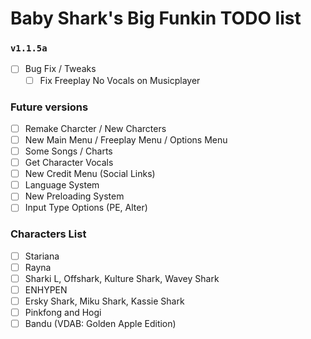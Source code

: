 # Baby Shark's Big Funkin TODO list

### `v1.1.5a`
- [ ] Bug Fix / Tweaks
    - [ ] Fix Freeplay No Vocals on Musicplayer

### Future versions
- [ ] Remake Charcter / New Charcters
- [ ] New Main Menu / Freeplay Menu / Options Menu
- [ ] Some Songs / Charts
- [ ] Get Character Vocals
- [ ] New Credit Menu (Social Links)
- [ ] Language System
- [ ] New Preloading System
- [ ] Input Type Options (PE, Alter)

### Characters List
- [ ] Stariana
- [ ] Rayna
- [ ] Sharki L, Offshark, Kulture Shark, Wavey Shark
- [ ] ENHYPEN
- [ ] Ersky Shark, Miku Shark, Kassie Shark
- [ ] Pinkfong and Hogi
- [ ] Bandu (VDAB: Golden Apple Edition)
